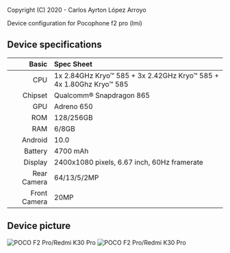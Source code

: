 Copyright (C) 2020 - Carlos Ayrton López Arroyo


Device configuration for Pocophone f2 pro (lmi)

## Device specifications

Basic   | Spec Sheet
-------:|:----------
CPU     | 1x 2.84GHz Kryo™ 585 + 3x 2.42GHz Kryo™ 585 + 4x 1.80Ghz Kryo™ 585 
Chipset | Qualcomm® Snapdragon 865
GPU     | Adreno 650
ROM     | 128/256GB
RAM     | 6/8GB
Android | 10.0
Battery | 4700 mAh
Display | 2400x1080 pixels, 6.67 inch, 60Hz framerate
Rear Camera  | 64/13/5/2MP
Front Camera | 20MP

## Device picture
![POCO F2 Pro/Redmi K30 Pro](https://i01.appmifile.com/webfile/globalimg/products/pc/poco-f2-pro/phone1.png "Poco F2 Pro front")
![POCO F2 Pro/Redmi K30 Pro](https://i01.appmifile.com/webfile/globalimg/products/pc/poco-f2-pro/phone2.png "Poco F2 Pro back")
